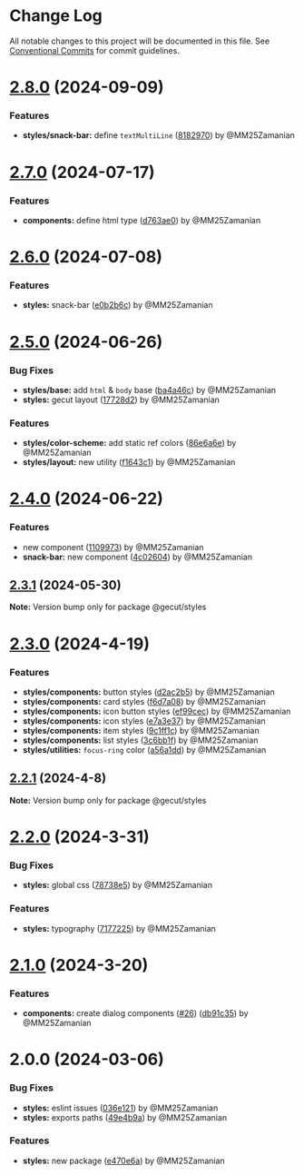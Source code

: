 # Change Log

All notable changes to this project will be documented in this file.
See [Conventional Commits](https://conventionalcommits.org) for commit guidelines.

# [2.8.0](https://github.com/gecut/hybrid-ui/compare/@gecut/styles@2.7.0...@gecut/styles@2.8.0) (2024-09-09)

### Features

* **styles/snack-bar:** define `textMultiLine` ([8182970](https://github.com/gecut/hybrid-ui/commit/8182970a15f35be7ba82338e4e96316564460f42)) by @MM25Zamanian

# [2.7.0](https://github.com/gecut/hybrid-ui/compare/@gecut/styles@2.6.0...@gecut/styles@2.7.0) (2024-07-17)

### Features

* **components:** define html type ([d763ae0](https://github.com/gecut/hybrid-ui/commit/d763ae022b4a2ccafb572a8f6475092326145dfb)) by @MM25Zamanian

# [2.6.0](https://github.com/gecut/hybrid-ui/compare/@gecut/styles@2.5.0...@gecut/styles@2.6.0) (2024-07-08)

### Features

* **styles:** snack-bar ([e0b2b6c](https://github.com/gecut/hybrid-ui/commit/e0b2b6c075e518ff71f94d625fa9d9a9c128ca8c)) by @MM25Zamanian

# [2.5.0](https://github.com/gecut/hybrid-ui/compare/@gecut/styles@2.4.0...@gecut/styles@2.5.0) (2024-06-26)

### Bug Fixes

* **styles/base:** add `html` & `body` base ([ba4a46c](https://github.com/gecut/hybrid-ui/commit/ba4a46c539fd78c764d3a0275f60d1e2c7eb79a6)) by @MM25Zamanian
* **styles:** gecut layout ([17728d2](https://github.com/gecut/hybrid-ui/commit/17728d2fdbf8c6f37ba2df0890fd2fe1d487974d)) by @MM25Zamanian

### Features

* **styles/color-scheme:** add static ref colors ([86e6a6e](https://github.com/gecut/hybrid-ui/commit/86e6a6e839fe9f231b616eeb108597df92657431)) by @MM25Zamanian
* **styles/layout:** new utility ([f1643c1](https://github.com/gecut/hybrid-ui/commit/f1643c1b369c239394e72f2ba913c7fdcf514f47)) by @MM25Zamanian

# [2.4.0](https://github.com/gecut/hybrid-ui/compare/@gecut/styles@2.3.1...@gecut/styles@2.4.0) (2024-06-22)

### Features

- new component ([1109973](https://github.com/gecut/hybrid-ui/commit/1109973af2c60a59fda7560166f2644fc2c3e593)) by @MM25Zamanian
- **snack-bar:** new component ([4c02604](https://github.com/gecut/hybrid-ui/commit/4c026040e4893b4c9043770517253d788c3b7fb7)) by @MM25Zamanian

## [2.3.1](https://github.com/gecut/hybrid-ui/compare/@gecut/styles@2.3.0...@gecut/styles@2.3.1) (2024-05-30)

**Note:** Version bump only for package @gecut/styles

# [2.3.0](https://github.com/gecut/hybrid-ui/compare/@gecut/styles@2.2.1...@gecut/styles@2.3.0) (2024-4-19)

### Features

- **styles/components:** button styles ([d2ac2b5](https://github.com/gecut/hybrid-ui/commit/d2ac2b5d97ee1b123c7d3d8c20bfd2d3cfb7a430)) by @MM25Zamanian
- **styles/components:** card styles ([f6d7a08](https://github.com/gecut/hybrid-ui/commit/f6d7a08359f60d1b897bcacef730091f69eddeea)) by @MM25Zamanian
- **styles/components:** icon button styles ([ef99cec](https://github.com/gecut/hybrid-ui/commit/ef99cecb76c2fc86cdf9de5f26569cbece8a0222)) by @MM25Zamanian
- **styles/components:** icon styles ([e7a3e37](https://github.com/gecut/hybrid-ui/commit/e7a3e370f746e1eb412181511ac409b2d537eef2)) by @MM25Zamanian
- **styles/components:** item styles ([9c1ff1c](https://github.com/gecut/hybrid-ui/commit/9c1ff1c2d2c0a73efb16202c4ced78e6b6807be3)) by @MM25Zamanian
- **styles/components:** list styles ([3c6bb1f](https://github.com/gecut/hybrid-ui/commit/3c6bb1fd85f7bce8584cb9b450ae51f957a79dc8)) by @MM25Zamanian
- **styles/utilities:** `focus-ring` color ([a56a1dd](https://github.com/gecut/hybrid-ui/commit/a56a1ddf827256d2dbe6b9fc204416c925267845)) by @MM25Zamanian

## [2.2.1](https://github.com/gecut/hybrid-ui/compare/@gecut/styles@2.2.0...@gecut/styles@2.2.1) (2024-4-8)

**Note:** Version bump only for package @gecut/styles

# [2.2.0](https://github.com/gecut/hybrid-ui/compare/@gecut/styles@2.1.0...@gecut/styles@2.2.0) (2024-3-31)

### Bug Fixes

- **styles:** global css ([78738e5](https://github.com/gecut/hybrid-ui/commit/78738e596ab6b08aa8f4983aaeb5ed573104e979)) by @MM25Zamanian

### Features

- **styles:** typography ([7177225](https://github.com/gecut/hybrid-ui/commit/7177225d9c8b60b43d6ceea644aa0c9dd1082899)) by @MM25Zamanian

# [2.1.0](https://github.com/gecut/hybrid-ui/compare/@gecut/styles@2.0.0...@gecut/styles@2.1.0) (2024-3-20)

### Features

- **components:** create dialog components ([#26](https://github.com/gecut/hybrid-ui/issues/26)) ([db91c35](https://github.com/gecut/hybrid-ui/commit/db91c352417257d8f516e2104209597eeeb26647)) by @MM25Zamanian

# 2.0.0 (2024-03-06)

### Bug Fixes

- **styles:** eslint issues ([036e121](https://github.com/gecut/hybrid-ui/commit/036e12134efe38e77516834201256ef66c2f3596)) by @MM25Zamanian
- **styles:** exports paths ([49e4b9a](https://github.com/gecut/hybrid-ui/commit/49e4b9a3bf8e31ef94ee35b28ff816e917a196d1)) by @MM25Zamanian

### Features

- **styles:** new package ([e470e6a](https://github.com/gecut/hybrid-ui/commit/e470e6af50ae89f4d72be5e0319dc8e0a5cbdce5)) by @MM25Zamanian
